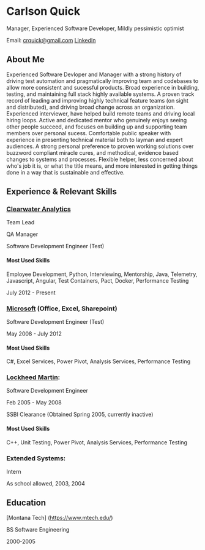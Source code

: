 # Carlson Quick
Manager, Experienced Software Developer, Mildly pessimistic optimist

Email:  crquick@gmail.com
[LinkedIn](https://www.linkedin.com/in/carlson-quick-17a6a44b/)

## About Me

Experienced Software Devloper and Manager with a strong history of driving test automation and pragmatically improving team and codebases to allow more consistent and sucessful products.  Broad experience in building, testing, and maintaining full stack highly available systems.  A proven track record of leading and improving highly technical feature teams (on sight and distributed), and driving broad change across an organization.  Experienced interviewer, have helped build remote teams and driving local hiring loops.  Active and dedicated mentor who genuinely enjoys seeing other people succeed, and focuses on building up and supporting team members over personal sucess.  Comfortable public speaker with experience in presenting technical material both to layman and expert audiences.  A strong personal preference to proven working solutions over buzzword compliant miracle cures, and methodical, evidence based changes to systems and processes.  Flexible helper, less concerned about who's job it is, or what the title means, and more interested in getting things done in a way that is sustainable and effective.



## Experience & Relevant Skills
### [Clearwater Analytics](https://clearwater-analytics.com)
Team Lead 

QA Manager

Software Development Engineer (Test)  

#### Most Used Skills
Employee Development, Python, Interviewing, Mentorship, Java, Telemetry, Javascript, Angular, Test Containers, Pact, Docker, Performance Testing


July 2012 - Present

### [Microsoft](https://www.microsoft.com/en-us/) (Office, Excel, Sharepoint)
Software Development Engineer (Test)

May 2008 - July 2012

#### Most Used Skills
C#, Excel Services, Power Pivot, Analysis Services, Performance Testing

### [Lockheed Martin](https://www.lockheedmartin.com/en-us/index.html):
Software Development Engineer

Feb 2005 - May 2008

SSBI Clearance (Obtained Spring 2005, currently inactive)

#### Most Used Skills
C++, Unit Testing, Power Pivot, Analysis Services, Performance Testing

### Extended Systems:
Intern

As school allowed, 2003, 2004

## Education
[Montana Tech] (https://www.mtech.edu/)

BS Software Engineering 

2000-2005
<!--
**CarlsonQuick/CarlsonQuick** is a ✨ _special_ ✨ repository because its `README.md` (this file) appears on your GitHub profile.
